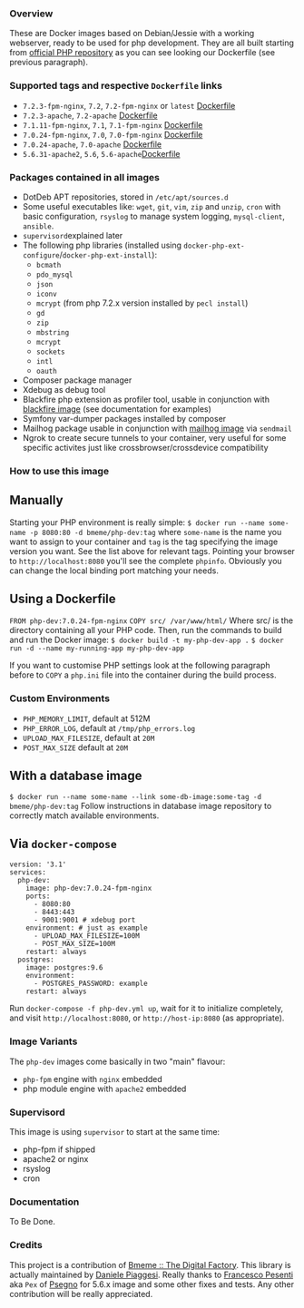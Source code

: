 ### Overview
These are Docker images based on Debian/Jessie with a working webserver, ready to be used for php development. They are all built starting from [official PHP repository](https://hub.docker.com/_/php/) as you can see looking our Dockerfile (see previous paragraph).

### Supported tags and respective `Dockerfile` links
- `7.2.3-fpm-nginx`, `7.2`, `7.2-fpm-nginx` or `latest` [Dockerfile](https://github.com/bmeme/docker-library/blob/master/php-dev/7.2.3-fpm-nginx/Dockerfile)
- `7.2.3-apache`, `7.2-apache` [Dockerfile](https://github.com/bmeme/docker-library/blob/master/php-dev/7.2.3-apache/Dockerfile)
- `7.1.11-fpm-nginx`, `7.1`, `7.1-fpm-nginx` [Dockerfile](https://github.com/bmeme/docker-library/blob/master/php-dev/7.1.11-fpm-nginx/Dockerfile)
- `7.0.24-fpm-nginx`, `7.0`, `7.0-fpm-nginx` [Dockerfile](https://github.com/bmeme/docker-library/blob/master/php-dev/7.0.24-fpm-nginx/Dockerfile)
- `7.0.24-apache`, `7.0-apache` [Dockerfile](https://github.com/bmeme/docker-library/blob/master/php-dev/7.0.24-apache/Dockerfile) 
- `5.6.31-apache2`, `5.6`, `5.6-apache`[Dockerfile](https://github.com/bmeme/docker-library/blob/master/php-dev/5.6.31-apache2/Dockerfile)

### Packages contained in all images
- DotDeb APT repositories, stored in `/etc/apt/sources.d`
- Some useful executables like: `wget`, `git`, `vim`, `zip` and `unzip`, `cron` with basic configuration, `rsyslog` to manage system logging, `mysql-client`, `ansible`.
- `supervisord`explained later
- The following php libraries (installed using `docker-php-ext-configure`/`docker-php-ext-install`):
  - `bcmath`
  - `pdo_mysql`
  - `json`
  - `iconv`
  - `mcrypt` (from php 7.2.x version installed by `pecl install`)
  - `gd`
  - `zip`
  - `mbstring`
  - `mcrypt`
  - `sockets`
  - `intl`
  - `oauth`
- Composer package manager
- Xdebug as debug tool
- Blackfire php extension as profiler tool, usable in conjunction with [blackfire image](https://hub.docker.com/r/blackfire/blackfire/) (see documentation for examples)
- Symfony var-dumper packages installed by composer
- Mailhog package usable in conjunction with [mailhog image](https://hub.docker.com/r/mailhog/mailhog/) via `sendmail`
- Ngrok to create secure tunnels to your container, very useful for some specific activites just like crossbrowser/crossdevice compatibility

### How to use this image

## Manually
Starting your PHP environment is really simple:
`$ docker run --name some-name -p 8080:80 -d bmeme/php-dev:tag`
where `some-name` is the name you want to assign to your container and `tag` is the tag specifying the image version you want. See the list above for relevant tags. Pointing your browser to `http://localhost:8080` you'll see the complete `phpinfo`.
Obviously you can change the local binding port matching your needs.

## Using a Dockerfile
`FROM php-dev:7.0.24-fpm-nginx`
`COPY src/ /var/www/html/`
Where src/ is the directory containing all your PHP code.
Then, run the commands to build and run the Docker image:
`$ docker build -t my-php-dev-app .`
`$ docker run -d --name my-running-app my-php-dev-app`

If you want to customise PHP settings look at the following paragraph before to `COPY` a `php.ini` file into the container during the build process.

### Custom Environments
- `PHP_MEMORY_LIMIT`, default at 512M
- `PHP_ERROR_LOG`, default at `/tmp/php_errors.log`
- `UPLOAD_MAX_FILESIZE`, default at `20M`
- `POST_MAX_SIZE` default at `20M`

## With a database image
`$ docker run --name some-name --link some-db-image:some-tag -d bmeme/php-dev:tag`
Follow instructions in database image repository to correctly match available environments.

## Via `docker-compose`
```
version: '3.1'
services:
  php-dev:
    image: php-dev:7.0.24-fpm-nginx
    ports:
      - 8080:80
      - 8443:443
      - 9001:9001 # xdebug port
    environment: # just as example
      - UPLOAD_MAX_FILESIZE=100M
      - POST_MAX_SIZE=100M
    restart: always
  postgres:
    image: postgres:9.6
    environment:
      - POSTGRES_PASSWORD: example
    restart: always
```

Run `docker-compose -f php-dev.yml up`, wait for it to initialize completely, and visit `http://localhost:8080`, or `http://host-ip:8080` (as appropriate).

### Image Variants
The `php-dev` images come basically in two "main" flavour:
- `php-fpm` engine with `nginx` embedded
- php module engine with `apache2` embedded

### Supervisord
This image is using `supervisor` to start at the same time:
- php-fpm if shipped
- apache2 or nginx
- rsyslog
- cron

### Documentation
To Be Done.

### Credits
This project is a contribution of [Bmeme :: The Digital Factory](http://www.bmeme.com).
This library is actually maintained by [Daniele Piaggesi](mailto:daniele.piaggesi@bmeme.com).
Really thanks to [Francesco Pesenti](mailto:francesco.pesenti@psegno.it) aka `Pex` of [Psegno](http://www.psegno.it) for 5.6.x image and some other fixes and tests.
Any other contribution will be really appreciated.
